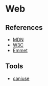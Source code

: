# Web

## References

- [MDN](https://developer.mozilla.org/en-US/)
- [W3C](https://www.w3.org)
- [Emmet](https://docs.emmet.io/cheat-sheet/)

## Tools

- [caniuse](https://caniuse.com)
